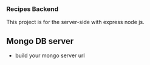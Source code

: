 ### Recipes Backend


This project is for the server-side with express node js. 

## Mongo DB server
- build your mongo server url